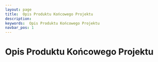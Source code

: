 ```yaml
---
layout: page
title:  Opis Produktu Końcowego Projektu
description:
keywords:  Opis Produktu Końcowego Projektu
navbar_pos: 1
---
```

#  Opis Produktu Końcowego Projektu
